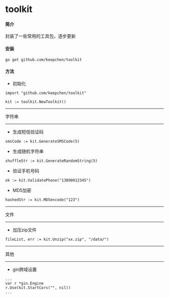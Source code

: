# toolkit

#### 简介

封装了一些常用的工具包，逐步更新

#### 安装

```
go get github.com/keepchen/toolkit
```

#### 方法

* 初始化

```golang
import "github.com/keepchen/toolkit"

kit := toolkit.NewToolkit()
```

---
字符串

---

* 生成短信验证码

```golang
smsCode := kit.GenerateSMSCode(5)
```

* 生成随机字符串

```golang
shuffleStr := kit.GenerateRandomString(5)
```

* 验证手机号码

```
ok := kit.ValidatePhone("13890012345")
```

* MD5加密

```golang
hashedStr := kit.MD5encode("123")
```

---
文件

---

* 加压zip文件

```
fileList, err := kit.Unzip("xx.zip", "/data/")
```

---
其他

---

* gin跨域设置

```golang
...
var r *gin.Engine
r.Use(kit.StartCors("", nil))
...
```
